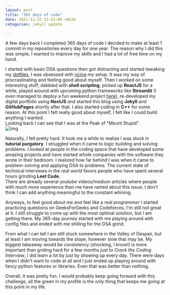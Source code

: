```yaml
---
layout: post
title: "365 days of code"
date: 2021-11-25 22:52:00 +0530
categories: jekyll update

---
```


A few days back I completed 365 days of code I decided to make at least 1 commit in my repositories every day for one year. The reason why I did this was simple, I wanted to improve my skills and I had a lot of free time on my hand.

I started with basic DSA questions then got distracting and started tweaking my [dotfiles](https://github.com/aaryamann171/config), I was obsessed with [*ricing*](https://thatnixguy.github.io/posts/ricing/) my setup. It was my way of procrastinating and feeling good about myself. Then I worked on some interesting stuff, dabbled with **shell scripting**, picked up **ReactJS** for a while, played around with upcoming python frameworks like **Streamlit** (I even managed to deploy a fun weekend project [here](https://share.streamlit.io/aaryamann171/fang-stonks/main/streamlit_app.py)), re-developed my digital portfolio using **NextJS** and started this blog using **Jekyll** and **GitHubPages** shortly after that. I also started coding in **C++** for some reason. At this point I felt really good about myself, I felt like I could build anything I wanted.\
Looking back I can see that I was at the Peak of "Mount Stupid".\
![img](https://qph.fs.quoracdn.net/main-qimg-3e3722335d9c8326206a79c324b6f661)

Naturally, I fell pretty hard. It took me a while to realize I was stuck in **tutorial purgatory**. I struggled when it came to logic building and solving problems. I looked at people in the coding space that have developed some amazing projects and have started whole companies with the software they wrote in their bedroom. I realized how far behind I was when it came to problem-solving and applying DSA to problems. The current state of technical interviews in the *real world* favors people who have spent several hours grinding **Leet Code**.\
There are already several youtube videos/medium articles where people with much more experience than me have ranted about this issue, I don't think I can add anything meaningful to the constant whining.

Anyways, to feel good about me and feel like a *real programmer* I started practicing questions on GeeksForGeeks and Codeforces, I'm still not great at it. I still struggle to come up with the most optimal solution, but I am getting there. My 365-day journey started with me playing around with config files and ended with me shilling for the DSA grind.

From what I can tell I am still stuck somewhere in the Valley of Despair, but at least I am moving towards the slope, however slow that may be. My biggest takeaway would be consistency (shocking, I know!) is more important than griding hard for a few months just to *Crack the Coding Interview*, I did learn a lot by just by showing up every day. There were days when I didn't want to code at all and I just ended up playing around with fancy python features or libraries. Even that was better than nothing.

Overall, it was pretty fun. I would probably keep going forward with this challenge, all the green in my profile is the only thing that keeps me going at this point in my life.
